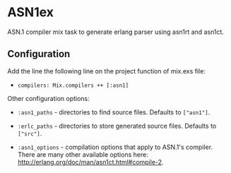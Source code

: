 ASN1ex
======

ASN.1 compiler mix task to generate erlang parser using asn1rt and asn1ct.

## Configuration

Add the line the following line on the project function of mix.exs file:

- `compilers: Mix.compilers ++ [:asn1]`

Other configuration options:

- `:asn1_paths` - directories to find source files. Defaults to `["asn1"]`.

- `:erlc_paths` - directories to store generated source files. Defaults to
  `["src"]`.

- `:asn1_options` - compilation options that apply to ASN.1's compiler. There
  are many other available options here:
  http://erlang.org/doc/man/asn1ct.html#compile-2.
